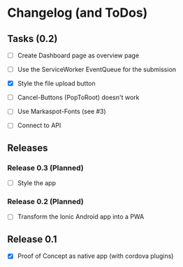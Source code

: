 # Changelog (and ToDos)


## Tasks (0.2)
- [ ] Create Dashboard page as overview page
- [ ] Use the ServiceWorker EventQueue for the submission
- [x] Style the file upload button
- [ ] Cancel-Buttons (PopToRoot) doesn't work
- [ ] Use Markaspot-Fonts (see #3) 
- [ ] Connect to API 


## Releases

###  Release 0.3 (Planned)
- [ ] Style the app 

### Release 0.2 (Planned)
- [ ] Transform the Ionic Android app into a PWA


## Release 0.1
- [x]  Proof of Concept as native app (with cordova plugins)

